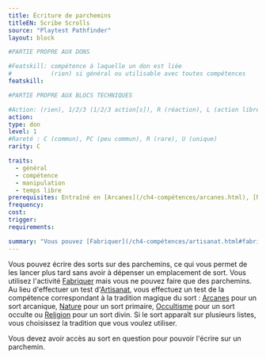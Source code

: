 ```yaml
---
title: Écriture de parchemins
titleEN: Scribe Scrolls
source: "Playtest Pathfinder"
layout: block

#PARTIE PROPRE AUX DONS

#Featskill: compétence à laquelle un don est liée
#           (rien) si général ou utilisable avec toutes compétences
featskill: 

#PARTIE PROPRE AUX BLOCS TECHNIQUES

#Action: (rien), 1/2/3 (1/2/3 action[s]), R (réaction), L (action libre)
action: 
type: don
level: 1
#Rareté : C (commun), PC (peu commun), R (rare), U (unique)
rarity: C

traits:
  - général
  - compétence
  - manipulation
  - temps libre
prerequisites: Entraîné en [Arcanes](/ch4-compétences/arcanes.html), [Nature](/ch4-compétences/nature.html), [Occultisme](/ch4-compétences/occultisme.html) ou [Religion](/ch4-compétences/religion.html)
frequency:
cost:
trigger:
requirements:

summary: "Vous pouvez [Fabriquer](/ch4-compétences/artisanat.html#fabriquer) des parchemins magiques."
---
```


Vous pouvez écrire des sorts sur des parchemins, ce qui vous permet de les lancer plus tard sans avoir à dépenser un emplacement de sort. Vous utilisez l'activité [Fabriquer](/ch4-compétences/artisanat.html#fabriquer) mais vous ne pouvez faire que des parchemins. Au lieu d'effectuer un test d'[Artisanat](/ch4-compétences/artisanat.html), vous effectuez un test de la compétence correspondant à la tradition magique du sort : [Arcanes](/ch4-compétences/arcanes.html) pour un sort arcanique, [Nature](/ch4-compétences/nature.html) pour un sort primaire, [Occultisme](/ch4-compétences/occultisme.html) pour un sort occulte ou [Religion](/ch4-compétences/religion.html) pour un sort divin. Si le sort apparaît sur plusieurs listes, vous choisissez la tradition que vous voulez utiliser.

Vous devez avoir accès au sort en question pour pouvoir l'écrire sur un parchemin.